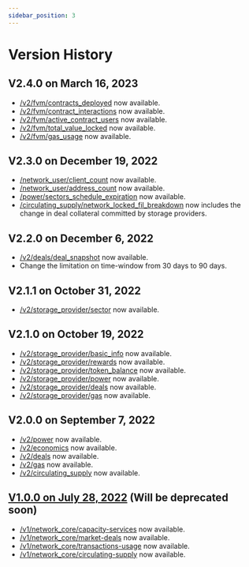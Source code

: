 ```yaml
---
sidebar_position: 3
---
```


# Version History

## V2.4.0 on March 16, 2023
- [/v2/fvm/contracts_deployed](https://docs.spacescope.io/fvm/contracts#contracts-deployed) now available.  
- [/v2/fvm/contract_interactions](https://docs.spacescope.io/fvm/contracts#contract-interactions) now available.  
- [/v2/fvm/active_contract_users](https://docs.spacescope.io/fvm/contracts#active-contract-users) now available.  
- [/v2/fvm/total_value_locked](https://docs.spacescope.io/fvm/economics#total-value-locked) now available.  
- [/v2/fvm/gas_usage](https://docs.spacescope.io/fvm/gas#gas_usage) now available.  

## V2.3.0 on December 19, 2022
- [/network_user/client_count](https://docs.spacescope.io/network_core/network_user#client-count) now available.  
- [/network_user/address_count](https://docs.spacescope.io/network_core/network_user#address-count) now available.
- [/power/sectors_schedule_expiration](https://docs.spacescope.io/network_core/power#sectors-scheduled-expiration) now available.    
- [/circulating_supply/network_locked_fil_breakdown](https://docs.spacescope.io/network_core/circulating_supply#locked-fil-breakdown) now includes the change in deal collateral committed by storage providers.


## V2.2.0 on December 6, 2022
- [/v2/deals/deal_snapshot](https://docs.spacescope.io/storage_deals/deal_status) now available.  
- Change the limitation on time-window from 30 days to 90 days.

## V2.1.1 on October 31, 2022

- [/v2/storage_provider/sector](https://docs.spacescope.io/storage_provider/sectors) now available.  

## V2.1.0 on October 19, 2022

- [/v2/storage_provider/basic_info](https://docs.spacescope.io/storage_provider/basic_info) now available.  
- [/v2/storage_provider/rewards](https://docs.spacescope.io/storage_provider/rewards) now available.  
- [/v2/storage_provider/token_balance](https://docs.spacescope.io/storage_provider/token_balance) now available.  
- [/v2/storage_provider/power](https://docs.spacescope.io/storage_provider/power) now available.  
- [/v2/storage_provider/deals](https://docs.spacescope.io/storage_provider/deals) now available.  
- [/v2/storage_provider/gas](https://docs.spacescope.io/storage_provider/gas) now available.  

## V2.0.0 on September 7, 2022

- [/v2/power](https://docs.spacescope.io/power) now available.  
- [/v2/economics](https://docs.spacescope.io/economics) now available.  
- [/v2/deals](https://docs.spacescope.io/deals) now available.  
- [/v2/gas](https://docs.spacescope.io/gas) now available.  
- [/v2/circulating_supply](https://docs.spacescope.io/circulating_supply) now available.  

## [V1.0.0 on July 28, 2022](https://github.com/Spacescope/docs/tree/v1.1.1) (Will be deprecated soon)

- [/v1/network_core/capacity-services](https://github.com/Spacescope/docs/tree/v1.1.1/docs/api-reference/capacity-services.md) now available.  
- [/v1/network_core/market-deals](https://github.com/Spacescope/docs/tree/v1.1.1/docs/api-reference/market-deals.md) now available.
- [/v1/network_core/transactions-usage](https://github.com/Spacescope/docs/tree/v1.1.1/docs/api-reference/transactions-usage.md) now available.  
- [/v1/network_core/circulating-supply](https://github.com/Spacescope/docs/tree/v1.1.1/docs/api-reference/circulating-supply.md) now available.

